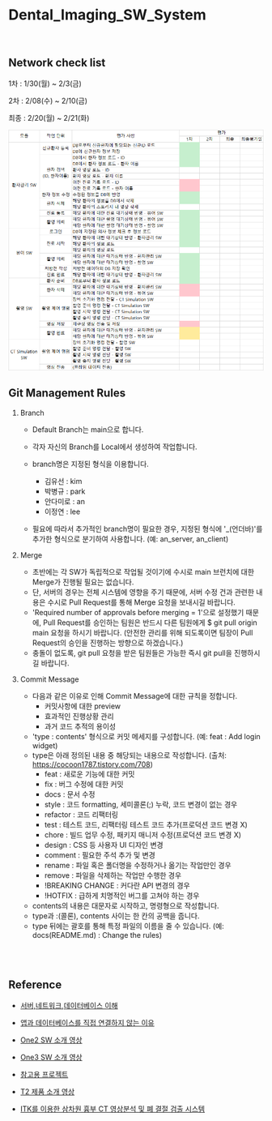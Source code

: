 # Dental_Imaging_SW_System

<br>

<h2>Network check list</h2>

1차 : 1/30(월) ~ 2/3(금) 

2차 : 2/08(수) ~ 2/10(금)

최종 : 2/20(월) ~ 2/21(화)

<p align="center"><img src="./project/docs/img/check.PNG"</p>






<h2>Git Management Rules</h2>

1. Branch

   - Default Branch는 main으로 합니다.

   - 각자 자신의 Branch를 Local에서 생성하여 작업합니다.
   - branch명은 지정된 형식을 이용합니다.
     - 김유선 : kim
     - 박병규 : park
     - 안다미로 : an
     - 이정연 : lee
   - 필요에 따라서 추가적인 branch명이 필요한 경우, 지정된 형식에 '_(언더바)'를 추가한 형식으로 분기하여 사용합니다. (예: an_server, an_client)

2. Merge

   - 초반에는 각 SW가 독립적으로 작업될 것이기에 수시로 main 브런치에 대한 Merge가 진행될 필요는 없습니다.
   - 단, 서버의 경우는 전체 시스템에 영향을 주기 때문에, 서버 수정 건과 관련한 내용은 수시로 Pull Request를 통해 Merge 요청을 보내시길 바랍니다.
   - 'Required number of approvals before merging = 1'으로 설정했기 때문에, Pull Request를 승인하는 팀원은 반드시 다른 팀원에게 $ git pull origin main 요청을 하시기 바랍니다. (안전한 관리를 위해 되도록이면 팀장이 Pull Request의 승인을 진행하는 방향으로 하겠습니다.)
   - 충돌이 없도록, git pull 요청을 받은 팀원들은 가능한 즉시 git pull을 진행하시길 바랍니다.

3. Commit Message

   - 다음과 같은 이유로 인해 Commit Message에 대한 규칙을 정합니다.
     - 커밋사항에 대한 preview
     - 효과적인 진행상황 관리
     - 과거 코드 추적의 용이성
   - 'type :  contents' 형식으로 커밋 메세지를 구성합니다. (예: feat : Add login widget)
   - type은 아래 정의된 내용 중 해당되는 내용으로 작성합니다.  (출처: https://cocoon1787.tistory.com/708)
     - feat : 새로운 기능에 대한 커밋
     - fix : 버그 수정에 대한 커밋
     - docs : 문서 수정
     - style : 코드 formatting, 세미콜론(;) 누락, 코드 변경이 없는 경우
     - refactor : 코드 리팩터링
     - test : 테스트 코드, 리팩터링 테스트 코드 추가(프로덕션 코드 변경 X)
     - chore : 빌드 업무 수정, 패키지 매니저 수정(프로덕션 코드 변경 X)
     - design : CSS 등 사용자 UI 디자인 변경
     - comment : 필요한 주석 추가 및 변경
     - rename : 파일 혹은 폴더명을 수정하거나 옮기는 작업만인 경우
     - remove : 파일을 삭제하는 작업만 수행한 경우
     - !BREAKING CHANGE : 커다란 API 변경의 경우
     - !HOTFIX : 급하게 치명적인 버그를 고쳐야 하는 경우
   - contents의 내용은 대문자로 시작하고, 명령형으로 작성합니다.
   - type과 :(콜론), contents 사이는 한 칸의 공백을 줍니다.
   - type 뒤에는 괄호를 통해 특정 파일의 이름을 줄 수 있습니다. (예: docs(README.md) : Change the rules)



<br><br>


<h2>Reference</h2>

- [서버,네트워크,데이터베이스 이해](https://www.youtube.com/watch?v=Pc6n6HgWU5c&list=LL&index=2)
- [앱과 데이터베이스를 직접 연결하지 않는 이유](https://www.youtube.com/watch?v=L7yW9OWTNP8&list=LL&index=1)
- [One2 SW 소개 영상](https://www.youtube.com/watch?v=sUYMXA47qPI)

- [One3 SW 소개 영상](https://www.youtube.com/watch?v=x1visphKCKU&t=1s)
- [참고용 프로젝트](https://www.youtube.com/watch?v=etaVUq96QHs)
- [T2 제품 소개 영상](https://www.youtube.com/watch?v=oZkie866IMc)

- [ITK를 이용한 삼차원 흉부 CT 영상분석 및 폐 결절 검출 시스템](https://www.slideshare.net/choiwookjin/wj-choi-itk-lung-image-analysis-cad)
